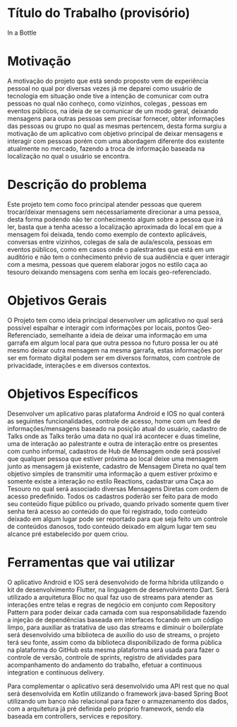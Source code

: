 # Título do Trabalho (provisório)
In a Bottle


# Motivação
A motivação do projeto que está sendo proposto vem de experiência pessoal no qual  por diversas vezes já me deparei como usuário de tecnologia em situação onde tive a intenção de comunicar com outra pessoas no qual não conheço, como vizinhos, colegas , pessoas em eventos públicos, na ideia de se comunicar de um modo geral, deixando mensagens para outras pessoas sem precisar fornecer, obter informações das pessoas ou grupo no qual as mesmas pertencem, desta forma surgiu a motivação de um aplicativo com objetivo principal de deixar mensagens e interagir com pessoas porém com uma abordagem diferente dos existente atualmente no mercado, fazendo a troca de informação baseada na localização no qual o usuário se encontra.

# Descrição do problema
Este projeto tem como foco principal atender pessoas que querem trocar/deixar mensagens sem necessariamente direcionar a uma pessoa, desta forma podendo não ter conhecimento algum sobre a pessoa que irá ler, basta que a tenha acesso a localização aproximada do local em que a mensagem foi deixada, tendo como exemplo de contexto aplicáveis, conversas entre vizinhos, colegas de sala de aula/escola, pessoas em eventos públicos, como em casos onde o palestrantes que está em um auditório e não tem o conhecimento prévio de sua audiência e quer interagir com a mesma, pessoas que querem elaborar jogos no estilo caça ao tesouro deixando mensagens com senha em locais geo-referenciado.

# Objetivos Gerais
O Projeto tem como ideia principal desenvolver um aplicativo no qual será possível espalhar e interagir com informações por locais, pontos Geo-Referenciado, semelhante a ideia de deixar uma informação em uma garrafa em algum local para que outra pessoa no futuro possa ler ou até mesmo deixar outra mensagem na mesma garrafa, estas informações por ser em formato digital podem ser em diversos formatos, com controle de privacidade, interações  e  em diversos contextos.

# Objetivos Específicos
Desenvolver um aplicativo paras plataforma Android e IOS no qual conterá as seguintes funcionalidades, controle de acesso, home com um feed de informações/mensagens baseado na posição atual do usuário, cadastro de Talks onde as Talks terão uma data no qual irá acontecer e duas timeline, uma de interação ao palestrante e outra de interação entre os presentes com cunho informal, cadastros de Hub de Mensagem onde será possível que qualquer pessoa que estiver próxima ao local deixe uma mensagem junto as mensagem já existente, cadastro de Mensagem Direta no qual tem objetivo simples de transmitir uma informação a quem estiver próximo e somente existe a interação no estilo Reactions, cadastrar uma Caça ao Tesouro  no qual será associado diversas Mensagens Diretas com ordem de acesso predefinido. Todos os cadastros poderão ser feito para de modo seu conteúdo fique público ou privado, quando privado somente quem tiver senha terá acesso ao conteúdo do que foi registrado, todo conteúdo deixado em algum lugar pode ser reportado para que seja feito um controle de conteúdos danosos, todo conteúdo deixado em algum lugar tem seu alcance pré estabelecido por quem criou.

# Ferramentas que vai utilizar
O aplicativo Android e IOS será desenvolvido de forma híbrida utilizando o kit de desenvolvimento Flutter, na linguagem de desenvolvimento Dart. Será utilizado a arquitetura Bloc no qual faz uso de streams para atender as interações entre telas e regras de negócio em conjunto com Repository Pattern para poder deixar cada camada com sua responsabilidade fazendo a injeção de dependências baseada em interfaces  focando em um código limpo, para auxiliar as tratativa de uso das streams e diminuir o boilerplate será desenvolvido uma biblioteca de auxílio do uso de streams, o projeto terá seu fonte, assim como da biblioteca disponibilizado de forma pública na plataforma do GitHub esta mesma plataforma será usada para fazer o controle de versão,  controle de sprints, registro de atividades para acompanhamento do andamento do trabalho, efetuar a continuous integration e continuous delivery.

Para complementar o aplicativo será desenvolvido uma API rest que no qual será desenvolvida em Kotlin utilizando o framework java-based Spring Boot utilizando um banco não relacional para fazer o armazenamento dos dados, com a arquitetura já pré definida pelo próprio framework, sendo ela baseada em controllers, services e repository.
